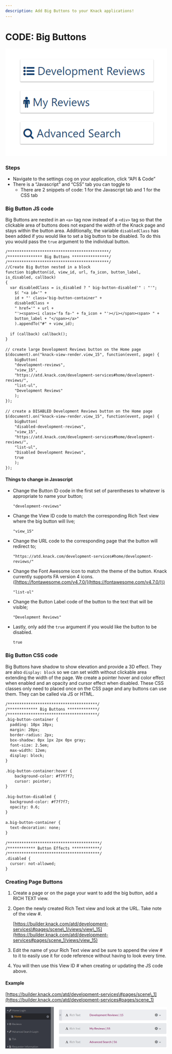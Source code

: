 ```yaml
---
description: Add Big Buttons to your Knack applications!
---
```


# CODE: Big Buttons

![](../.gitbook/assets/image%20%2830%29.png)

### Steps

* Navigate to the settings cog on your application, click “API & Code”
* There is a “Javascript” and “CSS” tab you can toggle to
  * There are 2 snippets of code: 1 for the Javascript tab and 1 for the CSS tab

###  Big Button JS code

Big Buttons are nested in an `<a>` tag now instead of a `<div>` tag so that the clickable area of buttons does not expand the width of the Knack page and stays within the button area. Additionally, the variable `disabledClass` has been added if you would like to set a big button to be disabled. To do this you would pass the `true` argument to the individual button.

```text
/********************************************/
/*************** Big Buttons ****************/
/********************************************/
//Create Big Button nested in a block
function bigButton(id, view_id, url, fa_icon, button_label, is_disabled, callback) 
{
  var disabledClass = is_disabled ? " big-button-disabled'" : "'";
    $( "<a id='" + 
    id + "' class='big-button-container" + 
    disabledClass + 
    " href='" + url + 
    "'><span><i class='fa fa-" + fa_icon + "'></i></span><span> " + 
    button_label + "</span></a>" 
    ).appendTo("#" + view_id);

  if (callback) callback();
}

// create large Development Reviews button on the Home page
$(document).on("knack-view-render.view_15", function(event, page) {
    bigButton(
    "development-reviews", 
    "view_15", 
    "https://atd.knack.com/development-services#home/development-reviews/", 
    "list-ul", 
    "Development Reviews"
    );
});

// create a DISABLED Development Reviews button on the Home page
$(document).on("knack-view-render.view_15", function(event, page) {
    bigButton(
    "disabled-development-reviews", 
    "view_15", 
    "https://atd.knack.com/development-services#home/development-reviews/", 
    "list-ul", 
    "Disabled Development Reviews", 
    true
    );
});
```

#### Things to change in Javascript

* Change the Button ID code in the first set of parentheses to whatever is appropriate to name your button; 

  ```text
  "development-reviews"
  ```

* Change the View ID code to match the corresponding Rich Text view where the big button will live; 

  ```text
  "view_15"
  ```

* Change the URL code to the corresponding page that the button will redirect to; 

  ```text
  "https://atd.knack.com/development-services#home/development-reviews/"
  ```

* Change the Font Awesome icon to match the theme of the button. Knack currently supports FA version 4 icons. \([https://fontawesome.com/v4.7.0/](https://fontawesome.com/v4.7.0/)\) 

  ```text
  "list-ul"
  ```

* Change the Button Label code of the button to the text that will be visible; 

  ```text
  "Development Reviews"
  ```

* Lastly, only add the `true` argument if you would like the button to be disabled.

  ```text
  true
  ```



### Big Button CSS code

Big Buttons have shadow to show elevation and provide a 3D effect. They are also `display: block` so we can set width without clickable area extending the width of the page. We create a pointer hover and color effect when enabled and an opacity and cursor effect when disabled. These CSS classes only need to placed once on the CSS page and any buttons can use them. They can be called via JS or HTML.

```text
/***************************************/
/************* Big Buttons *************/
/***************************************/
.big-button-container {
  padding: 10px 10px;
  margin: 20px;
  border-radius: 2px;
  box-shadow: 0px 1px 2px 0px gray;
  font-size: 2.5em;
  max-width: 12em;
  display: block;
}
 
.big-button-container:hover {
    background-color: #f7f7f7;
    cursor: pointer;
}

.big-button-disabled {
  background-color: #f7f7f7;
  opacity: 0.6;
} 
 
a.big-button-container {
  text-decoration: none;
}

/****************************************/
/************ Button Effects ************/
/****************************************/
.disabled { 
  cursor: not-allowed; 
}
```

### Creating Page Buttons

1. Create a page or on the page your want to add the big button, add a RICH TEXT view. 
2. Open the newly created Rich Text view and look at the URL. Take note of the view \#.

   [https://builder.knack.com/atd/development-services\#pages/scene\_1/views/view\_15](https://builder.knack.com/atd/development-services#pages/scene_1/views/view_15)

3. Edit the name of your Rich Text view and be sure to append the view \# to it to easily use it for code reference without having to look every time.
4. You will then use this View ID \# when creating or updating the JS code above.

#### Example

[https://builder.knack.com/atd/development-services\#pages/scene\_1](https://builder.knack.com/atd/development-services#pages/scene_1)

![](../.gitbook/assets/image%20%2813%29.png)






